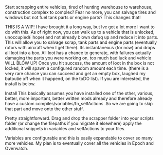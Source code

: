 Start scrapping entire vehicles, tired of hunting warehouse to warehouse, construction complex to complex? Fear no more, you can salvage tires and windows but not fuel tank parts or engine parts? This changes that!

THIS IS A WIP! I have brought it a long way, but Ive got a lot more I want to do with this. As of right now, you can walk up to a vehicle that is unlocked, unoccupied(i hope) and not already blown dafuq up and reduce it into parts. This will allow you to salvage scrap, tank parts and engine parts (eventually rotors with aircraft when I get there). Its instantaneous (for now) and drops all loot into a box. All loot has a chance to generate, with failures actually damaging the parts you were working on, too much bad luck and vehicle WILL BLOW UP! Once you hit success, the amount of loot in the box is not locked, it will spawn a configured random amount each time. (there is a very rare chance you can succeed and get an empty box, laughed my batoutie off when it happend, on the toDO list). If you are interested, the install is below.

Install
This basically assumes you have installed one of the other, various, better, more important, better written mods already and therefore already have a custom compiles/variables/fn_selfActions. So we are going to skip that part and move onto the other stuff.

Pretty straightforward. Drag and drop the scrapper folder into your scripts folder (or change the filepaths if you migrate it elsewhere) apply the additional snippets in variables and selfActions to your files.

Variables are configurable and this is easily expandable to cover so many more vehicles. My plan is to eventually cover all the vehicles in Epoch and Overwatch.
